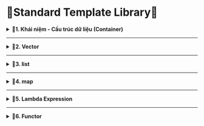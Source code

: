 # 📓Standard Template Library📓
<details>
<summary><b>📖1. Khái niệm - Cấu trúc dữ liệu (Container)</b></summary>

### 1.1. Khái niệm
-	**Standard Template Library (STL)** là một tập hợp các thư viện thiết kế để hỗ trợ lập trình tổng quát (generic programming). 
-	STL C++ cung cấp một tập hợp các **template classes** và **functions** để thực hiện nhiều loại **cấu trúc dữ liệu** và các **thuật toán** phổ biến. 
-	STL đã trở thành một phần quan trọng của ngôn ngữ C++ và làm cho việc lập trình trở nên mạnh mẽ, linh hoạt và hiệu quả.
-	Một số thành phần chính của STL:<br>
&nbsp;+ Containers (Cấu trúc dữ liệu).<br>
&nbsp;+ Iterators (Bộ lặp).<br>
&nbsp;+ Algorithms (Thuật toán).<br>
&nbsp;+ Functors & Lambda.<br>
### 1.2. Cấu trúc dữ liệu - Container
-	**Một container** là **một cấu trúc dữ liệu** chứa nhiều phần tử theo một cách cụ thể. 
-	STL cung cấp một số container tiêu biểu giúp lưu trữ và quản lý dữ liệu như:<br>
&nbsp;+ vector.<br>
&nbsp;+ list.<br>
&nbsp;+ map.<br>
&nbsp;+ array.<br>
&nbsp;+ stack.<br>
&nbsp;+ queue.<br>
&nbsp;+ deque.<br>
</details>
 
------------------------------------------------------------------------------------------------------------------------------------------------
<details>
<summary><b>📖2. Vector</b></summary>

-	**std::vector** là một **mảng động (dynamic array)** trong C++. Nó tự động quản lý bộ nhớ, có thể tăng kích thước khi thêm phần tử mới, và cho phép truy cập ngẫu nhiên như mảng thông thường.
-	Cú pháp khai báo:<br>
&nbsp;+ Cách 1: Dựa vào kiểu dữ liệu truyền vào để xác định kiểu tổng quát bên trong.<br>
&nbsp;+ Cách 2: vector<data_type> name;  // vector rỗng.<br>
&nbsp;+ Cách 3: vector<data_type> name(size);  // size là số lượng phần tử khởi tạo và giá trị khởi tạo mặc định là 0.<br>
&nbsp;+ Cách 4: vector<data_type> name(size, value);  // value: giá trị khởi tạo cho các phần tử.<br>
&nbsp;+ Cách 5: vector<data_type> name = {1, 2, 3, 4, 5}; //chỉ định chi tiết từng phần tử.<br>
-	Ví dụ:
```cpp
#include <iostream>
#include <vector>
using namespace std;
// vector là 1 class template
int main()
{
    /*
    Các cách khai báo
    Cách 1: Dựa vào kiểu dữ liệu truyền vào để xác định kiểu tổng quát bên trong
    Cách 2: vector<data_type> name;  // vector rỗng
    Cách 3: vector<data_type> name(size);  // size là số lượng phần tử khởi tạo và giá trị khởi tạo mặc định là 0
    Cách 4: vector<data_type> name(size, value);  // value: giá trị khởi tạo cho các phần tử
    Cách 5: vector<data_type> name = {1, 2, 3, 4, 5}; //chỉ định chi tiết từng phần tử
    */
   
    // Cách 3
    vector<int> v1(10);
    for (int i = 0; i < 10; i++)
    {
        cout << v1[i] << " ";
    }
    cout << endl;
    // Cách 4
    vector<int> v2(10, 2);
    for (int i = 0; i < 10; i++)
    {
        cout << v2[i] << " ";
    }
    cout << endl;
    // Cách 5
    vector<int> v3 = {1, 2, 3, 4, 5};
    for (int i = 0; i < 5; i++)
    {
        cout << v3[i] << " ";
    }
    cout << endl;
    return 0;
}
```
-	Một số method (hàm) của vector

|Hàm - Method|Chức năng|
|:------------------------:|:------------------------:|
|**at()**|Truy cập để đọc hoặc thay đổi giá trị phần tử của vector.|
|**size()**|Trả về kích thước của vector.|
|**resize()**|Thay đổi kích thước của vector.|
|**begin()**|Trả về một **iterator** trỏ đến địa chỉ phần tử **đầu tiên** của vector.|
|**end()**|Trả về một iterator trỏ đến địa chỉ **sau phần tử cuối cùng** của vector.|  
-	**iterator**: <br>

&nbsp;+ Hoạt động như 1 con trỏ **(Không phải con trỏ)** . Nó thao tác với địa chỉ và khi truy xuất giá trị cũng có dấu (*).<br>
&nbsp;+ Là 1 class lồng trong class vector 
-	Một số method liên quan đến thêm/xóa phần tử của vector:

 
|Hàm - Method|Chức năng|
|:------------------------:|:------------------------:|
|**push_back()**|Thêm phần tử vào vị trí cuối của vector.|
|**pop_back()**|Xóa phần tử ở vị trí cuối của vector.|
|**insert()**|Thêm phần tử vào vị trí bất kỳ.|
|**erase()**|Xóa phần tử ở vị trí bất kỳ hoặc xóa các phần tử trong phạm vi được chỉ định.|
|**clear()**|Xóa toàn bộ phần tử của vector.|   
- Ví dụ:
```cpp
#include <iostream>
#include <vector>
using namespace std;

// vector là 1 class template

int main()
{
    /*
    Các cách khai báo
    Cách 1: Dựa vào kiểu dữ liệu truyền vào để xác định kiểu tổng quát bên trong
    Cách 2: vector<data_type> name;  // vector rỗng
    Cách 3: vector<data_type> name(size);  // size là số lượng phần tử khởi tạo và giá trị khởi tạo mặc định là 0
    Cách 4: vector<data_type> name(size, value);  // value: giá trị khởi tạo cho các phần tử
    Cách 5: vector<data_type> name = {1, 2, 3, 4, 5}; //chỉ định chi tiết từng phần tử
    */
   
    // Cách 3
    vector<int> v1(10);

    for (int i = 0; i < 10; i++)
    {
        cout << v1[i] << " ";
    }
    cout << endl;

    // Cách 4
    vector<int> v2(10, 2);

    for (int i = 0; i < 10; i++)
    {
        cout << v2[i] << " ";
    }
    cout << endl;

    // Cách 5
    vector<int> v3 = {1, 2, 3, 4, 5};

    /*
        Giả sử vị trí các phần tử:
        1: 0x10 - 0x13
        2: 0x14 - 0x17
        .....
        5: 0x20 - 0x23

        hàm begin() -> trả về địa chỉ phần tử thứ 1: 0x10
        hàm end() -> trả về địa chỉ sau phần tử cuối: 0x24
    */

    v3.at(1) = 21;    //Thay đổi giá trị thứ 1

    v3.resize(10); // Thay đổi kích thước của vector và khởi tạo mặc định là 0

    /*
    Cách truy xuất dữ liệu từ mảng
    + Cách 1: Sử dụng hàm for
    + Cách 2: for cải tiến (range-based for loop)  //chỉ trong C++
    + Cách 3: Sử dụng iterator
    */

    //Cách 1: Sử dụng hàm for: chỉ định vị trí đầu và vị trí kết thúc
    for (int i = 0; i < v3.size(); i++)     // v3.size(): Trả về kích thước của vector.
    {
        cout << v3.at(i) << " ";    //v3.at(i): Đọc hoặc thay đổi giá trị thứ i
    }
    cout << endl;

    //Cách 2: for cải tiến (range-based for loop): khai báo 1 biến item để duyệt qua mọi phần tử
    for(const int item : v3)     
    {
        cout << item << " ";
    }
    cout << endl;

    // Thêm phần tử
    v3.push_back(100);
    v3.push_back(99);
    v3.insert(v3.begin()+1, 50); //v3.insert(địa chỉ vị trí cần thêm, value)

    //Xóa phần tử
    v3.pop_back();  // Xóa phần tử cuối
    v3.erase(v3.begin()); //v3.insert(địa chỉ vị trí cần xóa)
    v3.erase(v3.begin(), v3.begin()+3);  // Xóa 1 phạm vi

    //Cách 3: Sử dụng iterator thao tác với địa chỉ
    /*
        iterator: Hoạt động như 1 con trỏ (Không phải con trỏ). Nó thao tác với địa chỉ và khi truy xuất giá trị cũng có dấu (*).<br>
        iterator: Là 1 class lồng trong class vector
    */
   vector<int>::iterator it; // truy xuất class iterator trong class vector - it là đối tượng của iterator
   
   for(it = v3.begin(); it != v3.end(); it++)
   {
        cout << *it << " ";   // Giải tham chiếu để đọc giá trị
   }
   return 0;
}
```
</details>
 
------------------------------------------------------------------------------------------------------------------------------------------------
<details>
<summary><b>📖3. list</b></summary>
 
- **List** là một container trong STL của C++, triển khai dưới dạng **danh sách liên kết hai chiều**.
- Một số đặc điểm quan trọng của list:
&nbsp;+ **Truy cập tuần tự:** Truy cập các phần tử của list chỉ có thể thực hiện tuần tự, không hỗ trợ truy cập ngẫu nhiên.
&nbsp;+ **Hiệu suất chèn và xóa:** Chèn và xóa ở bất kỳ vị trí nào trong danh sách có hiệu suất tốt hơn so với vector. Điều này đặc biệt đúng khi thêm/xóa ở giữa danh sách.

<p align = "center">
 
![image](https://github.com/user-attachments/assets/d08c5481-f1f7-4cec-b4d5-987e09401f42)

- **Single Linked List:** duyệt 1 chiều (từ node đầu → node cuối)
- **Doubly Linked List:** <br>
&nbsp;+ Duyệt xuôi: từ node đầu → node cuối: con trỏ next.<br>
&nbsp;+ Duyệt ngược: từ node cuối → node đầu: con trỏ prev.<br>
- Một số method của list
<p align = "center"> 
 
|Hàm - Method|Chức năng|
|:------------------------:|:------------------------:|
|**push_back()**|Thêm node cuối list.|
|**push_front()**|Thêm node đầu list.|.|
|**insert()**|Thêm node vào vị trí bất kỳ.|
|**pop_back()**|Xóa node ở vị trí cuối list.|
|**pop_front()**|Xóa node ở vị trí đầu list.|
|**erase()**|Xóa node bất kỳ của list.|
|**size()**|Trả về kích thước của list.|
|**begin()**|Trả về địa chỉ node đầu tiên.|
|**end()**|Trả về địa chỉ sau node cuối cùng.|    
- Ví dụ:
```cpp
#include <iostream>
#include <list>
using namespace std;

// list là 1 class template

int main()
{   
    /*
    //Khi ta khai báo như này chương trình sẽ tự động 
    tạo ra các node liên kết 2 chiều lưu các dữ liệu
    */
    list<int> list1 = {10, 20, 30, 40, 50};  
    
    list<int> list2; // Khai báo liên kết rỗng

    list2.push_back(1); // Thêm node cuối list
    list2.push_back(2); // Thêm node cuối list
    list1.push_back(2); // Thêm node cuối list

    /*
         list1.insert(list1.begin() + 1, 200);  // wrong
         vì địa chỉ các node độc lập không liên kề nhau 
         => sử dụng cách duyệt từng đối tượng
    */
    list1.insert(list1.begin(), 100);     // thêm vị trí đầu giá trị 100
    
    list<int>::iterator it;
    int index = 0;

    for (it = list1.begin(); it != list1.end(); it++)  
    {
        if (index == 1)   // Thêm vào node thứ 2
        {
            list1.insert(it, 200);
        }

        if (index == 5)   // Xóa node thứ 6
        {
            list1.erase(it);
        }

        index ++;
    }
    cout << endl;
    
    
    
    // Đọc dữ liệu từng node
    /*
        list cũng có iterator nhưng sẽ khác với 
        iterator của container khác

    */     
   
    // Duyệt xuôi 
    

    for (it = list1.begin(); it != list1.end(); it++)  //địa chỉ các node độc lập không liên kề nhau
    {
        cout << *it << " ";
    }
    cout << endl;

    // Duyệt ngược (Cách 1)
    list<int>::reverse_iterator rit;   // khai báo một iterator để duyệt ngược danh sách

    for (rit = list1.rbegin(); rit != list1.rend(); rit++)  //// địa chỉ các node độc lập không liên kề nhau
    {
        cout << *rit << " ";
    }
    cout << endl;

    // Duyệt ngược (Cách 2)
    it = list1.end();

    while(it != list1.begin())
    {
        --it;
        cout << *it << " ";
    }

    return 0;
}
```
- **Phân biệt Vector và List**

|vector|List|
|:------------------------|:------------------------|
|- Truy cập ngẫu nhiên đến các phần tử.<br> - Thực hiện nhiều thao tác chèn/xóa ở cuối danh sách.<br> - Dung lượng có thể biết trước hoặc thay đổi ít.|- Thực hiện nhiều thao tác chèn/xóa ở bất kỳ vị trí nào trong danh sách.<br> - Cần thực hiện nhiều thao tác chèn/xóa mà không làm ảnh hưởng đến các iterators hiện có.<br> - Dung lượng không quan trọng hoặc thay đổi thường xuyên.|  
</details>

------------------------------------------------------------------------------------------------------------------------------------------------
<details>
<summary><b>📖4. map</b></summary> 
     
- **Map** là một container trong STL của C++, cung cấp một cấu trúc dữ liệu ánh xạ **key-value (tương tự JSON)**.
- Mỗi phần tử trong **std::map** là một **std::pair<const Key, T>:**<br>
&nbsp;+ **Key** là hằng số (không thể thay đổi sau khi thêm vào **map**).<br>
&nbsp;+ **T** là kiểu dữ liệu của giá trị **(value)**.<br>        
- Đặc điểm chính:

 |**Sắp xếp theo key**|Các phần tử được tự động sắp xếp theo thứ tự tăng dần theo **key**|   
 |:------------------------:|:------------------------:|
 |**Không cho phép trùng key**|Mỗi key chỉ xuất hiện một lần duy nhất| 
 |**Key là hằng số**|Key không thể thay đổi sau khi được thêm vào map|  
- Các hàm phổ biến:

|Hàm - Method|Chức năng|
|:------------------------:|:------------------------:|
|**map[ key ] = value**|Chèn hoặc cập nhật|
|**map.at(key)**|Truy cập an toàn, ném exception nếu không có|
|**map.insert({key,value})**|Chèn nếu chưa có key|
|**map.find(key)**|Trả về iterator hoặc map.end() nếu không thấy|
|**map.erase(key)**|Xóa phần tử theo key|
|**map.clear()**|Xóa toàn bộ|
|**map.size()**|Trả về số phần tử|
|**map.empty()**|Trả về địa chỉ node đầu tiên.|
- Ví dụ:
```cpp
#include <iostream>
#include <map>
using namespace std;

// map được triển khai dưới dạng cặp (pair)
// pair có dạng pair<T1,T2> -> pair<const Key, Value>
// first đọc giá trị T1
// second đọc giá trị T2

int main()
{   
    // Vì map  nó sử dụng cặp key - value -> khai báo 2 kiểu dữ liệu cho key và value
    map<int, string> m =    //key: số, value: chuỗi
    {   
        // Cách khai báo đầu tiên
        {2, "Tuan"},         // Cặp key - value 1
        {1, "Minh"},         // Cặp key - value 2 
    };

    // Cách khai báo thứ 2
    m[3] = "Bảo";           // Cặp key - value 3
    m[1] = "Hiếu";          // Nếu khai báo lại key trùng nhau nó sẽ lấy key và value cuối cùng
    /*
        - Các cặp key value sẽ tự động sắp xếp theo key
        - Mỗi cặp key - value nó sẽ có 1 vùng nhớ duy nhất 
        -> Nếu khai báo lại key trùng nhau nó sẽ không cấp phát vùng nhớ mới mà
        lấy lại vùng nhớ cũ và ghi đè value
        - Key không thể thay đổi sau khi được thêm vào map

    */

    //Thêm 1 cặp key - value
    m.insert({0, "Anh"});
    m.insert({-5, "Trung"});

    // Xóa 1 cặp key - value
     m.erase(1); // Truyền key
    

    // In cặp key value

    // Cách 1: Sử dụng for cải tiến khai báo biến để duyệt qua từng cặp key value 
    /*
        item: Là một biến tạm đại diện cho mỗi phần tử trong container m.
        auto: Trình biên dịch tự suy luận kiểu dữ liệu của item dựa vào dữ liệu truyền vào.
        : arr: Duyệt qua từng phần tử trong container arr.
        const: Biến item là hằng, không được thay đổi bên trong vòng lặp.
    */
    for (const auto item : m)   
    {
        cout << "key: " << item.first << " - value: " << item.second << endl;
    }

    // Cách 2: Sử dụng for cải tiến khai báo mảng 2 phân tử
    for (const auto[k,v] : m)
    {
        cout << "key: " << k << " - value: " << v << endl;
    }

    // Cách 3: Iterator
    map<int, string>:: iterator it;

    for (it = m.begin(); it != m.end();it++)
    {
        cout << "key: " << (*it).first << " - value: "<< (*it).second << endl;
    }
    return 0;
}
```
</details>
 
------------------------------------------------------------------------------------------------------------------------------------------------
<details>
<summary><b>📖5. Lambda Expression</b></summary> 

- **Lambda** là một hàm ẩn danh **(anonymous function)**, tức là một hàm không cần tên và có thể khai báo ngay tại nơi cần dùng
- **Cú pháp:**

```cpp
[capture](parameter_lists) -> return_type
{
    // function body
}
```
&nbsp;+ **parameter_lists:** danh sách tham số (giống hàm toàn cục).<br>
&nbsp;+ **return_type:** kiểu trả về (có thể tự động suy diễn, thường không cần ghi rõ).<br>
&nbsp;+ **{...}:** thân hàm.<br>
&nbsp;+ **capture:** cho biết cách sử dụng các biến xung quanh lambda:<br>
&nbsp;&nbsp;&nbsp; * **[<name_variable>]:** truyền giá trị của biến cụ thể sẽ sử dụng.<br>
&nbsp;&nbsp;&nbsp; * **[=]:** truyền giá trị tất cả các biến xung quanh.<br>
&nbsp;&nbsp;&nbsp; * **[&<name_variable>]:** truyền tham chiếu của biến cụ thể.<br>
&nbsp;&nbsp;&nbsp; * **[&]:** truyền tham chiếu của tất cả biến xung quanh.<br>
&nbsp;&nbsp;&nbsp; * Phối hợp các dạng trên.<br>
- Ví dụ:
```cpp
#include <iostream>
using namespace std;

/* 
    Có 2 cách sử dụng lambda
    1. Lưu trữ vào biến
    2. Trực tiếp (chỉ được sử dụng 1 lần)
*/

// Hàm toàn cục --> tái sử dụng nhiều lần
// lambda --> thường sử dụng 1 lần duy nhất tại vị trí mong muốn

/*
    capture: Cách sử dụng biến ở xung quanh lambda
    1. []: Không sử dụng
    2. [var]: Chỉ định tên biến cụ thể --> Truyền giá trị biến vào --> read-only
    3. [&var]: Chỉ định tên biến cụ thể --> Truyền tham chiếu (địa chỉ biến) vào --> read/write
    4. phối hợp các dạng trên
    5. [=]: Sử dụng các biến xung quanh --> Truyền giá trị biến vào --> read-only
    6. [&]: Sử dụng các biến xung quanh --> Truyền tham chiếu (địa chỉ biến) vào --> read/write
*/

    int main()
{   

    // Cách 1: Lưu trữ biểu thức lambda như 1 biến
    /*
        Với cách khai báo này ta đã lưu trữ biến cho nó => dùng được nhiều lần
    */
    auto l = []()  // auto: tự dự đoán kiểu dữ liệu của hàm dựa vào giá trị trả về
    {
        cout << "Hello, this is lambda-1 expression\n";
        return 2;
    };

    l(); // Gọi hàm ra

    //Cách 2: Khi khai báo kết hợp luôn toán tử gọi hàm '()'
    /*
        Sử dụng trực tiếp mình chỉ sử dụng được 1 lần vì:
        - khi khai báo hàm nó sẽ cấp phát vùng nhớ và sau khi ta gọi hàm 
        xong sẽ tự thu hồi vùng nhớ đó => không tái sử dụng được
    */
    []()  
    {
        cout << "Hello, this is lambda-2 expression\n";
    }();

    // capture
    int x = 1;
    int y = 2;
    int z = 3;

    //Chỉ định tên biến cụ thể --> Truyền giá trị biến vào --> read-only
    [x]()   // Chỉ định biến cụ thể - sao chép lại biến cụ thể không thay đổi
    {   
        // x = 10 // Wrong vì đối với lambda x chỉ read-only
        cout << "capture: " << x << endl;
    }();

    //Chỉ định tên biến cụ thể --> Truyền tham chiếu (địa chỉ biến) vào --> read/write
    [&x, y]()   // Để có thể ghi và đọc ta truyền địa chỉ ( tham chiếu tới biến)
    {   
        x = 10;
        cout << "capture x - y: " << x << "-" << y << endl;
    }();

    //Sử dụng các biến xung quanh --> Truyền giá trị biến vào --> read-only
    [=]()   // Thay vì gọi [x, y, z]() ta dùng [=]() để gọi các biến xung quanh
    {   
        cout << "capture x - y - z: " << x << "-" << y << "-" << z << endl;
    }();

    //Sử dụng các biến xung quanh --> Truyền tham chiếu (địa chỉ biến) vào --> read/write
    [&]()   // Thay vì gọi [&x, &y, &z]() ta dùng [&=]() để gọi các biến xung quanh
    {   
        x = 9;
        y = 8;
        z = 7;
        cout << "capture x - y - z: " << x << "-" << y << "-" << z << endl;
    }();
    return 0;
} 
```
</details>

------------------------------------------------------------------------------------------------------------------------------------------------
<details>
<summary><b>📖6. Functor</b></summary> 

- **Functor (Function Object - Đối tượng hàm)** là một **đối tượng (object)** có thể hoạt động như một hàm. Nói cách khác, functor là một đối tượng của class (struct) có định nghĩa toán tử operator () để có thể gọi ra như một hàm thông thường.
- **So sánh Lamda và functor**.<br>
&nbsp;+ **Giống:** <br>
&nbsp;&nbsp;&nbsp;1. Toán tử () để gọi hàm.<br>
&nbsp;&nbsp;&nbsp;2. Đều sử dụng được với các thuật toán STL.<br>
&nbsp;&nbsp;&nbsp;3. Tốc độ thực thi tương đương.<br>
&nbsp;+ **Khác:** <br>
&nbsp;&nbsp;&nbsp;1. Cú pháp.<br> 
&nbsp;&nbsp;&nbsp;2. functor có thể lưu các trạng thái nội tại(biến): Functor là object, nên có thể chứa biến thành viên, giúp lưu trạng thái giữa các lần gọi.<br>
&nbsp;&nbsp;&nbsp;3. functor có thể tùy biến hành động thông qua constructor: Có thể truyền tham số vào constructor để điều chỉnh cách operator () hoạt động.<br>
&nbsp;&nbsp;&nbsp;4. lambda sử dụng khi logic đơn giản, thường sử dụng 1 lần.<br>
&nbsp;&nbsp;&nbsp;5. functor sử dụng khi logic phức tạp, tái sử dụng nhiều lần
- Ví dụ: 
```cpp
#include <iostream>
#include <algorithm>
#include <vector>
using namespace std;

class Increasing
{
    public:
        bool operator () (int a, int b) const
        {
            return a < b;
        }
};

class Printer
{
    public:
        void operator () (int x) const
        {
        cout << x << " ";
        }
};


int main()
{
    vector<int> v = {3, 1, 4, -2, -5, 12, 8, 24};

    sort(v.begin(), v.end(), Increasing()); // Sắp xếp các phần tử

    for_each(v.begin(), v.end(), Printer());  // Duyệt và in phần tử ra

    return 0;
}
```
